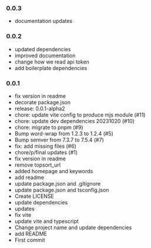 ### 0.0.3

- documentation updates

### 0.0.2

- updated dependencies
- improved documentation
- change how we read api token
- add boilerplate dependencies

### 0.0.1

- fix version in readme
- decorate package.json
- release: 0.0.1-alpha2
- chore: update vite config to produce mjs module (#11)
- chore: update dev dependencies 20231020 (#10)
- chore: migrate to pnpm (#9)
- Bump word-wrap from 1.2.3 to 1.2.4 (#5)
- Bump semver from 7.3.7 to 7.5.4 (#7)
- fix: add missing files (#6)
- chore/p/final updates (#1)
- fix version in readme
- remove topsort_url
- added homepage and keywords
- add readme
- update package.json and .gitignore
- update package.json and tsconfig.json
- Create LICENSE
- update dependencies
- updates
- fix vite
- update vite and typescript
- Change project name and update dependencies
- add README
- First commit
